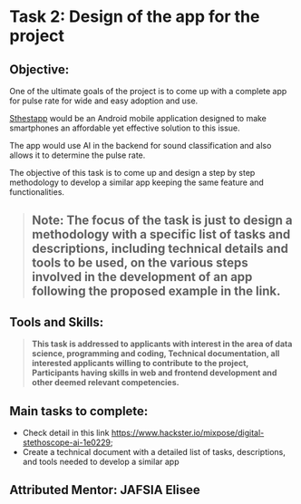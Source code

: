 # Task 2: Design of the app for the project 

## Objective: 
One of the ultimate goals of the project is to come up with a complete app for pulse rate for wide and easy adoption and use.

[Sthestapp](https://www.hackster.io/mixpose/digital-stethoscope-ai-1e0229) would be an Android mobile application designed to make smartphones
an affordable yet effective solution to this issue.

The app would use AI in the backend for sound classification and also allows it to determine the pulse rate.

The objective of this task is to come up and design a step by step methodology to develop a similar app keeping the same feature and functionalities.

> ## **Note:** The focus of the task is just to design a methodology with a specific list of tasks and descriptions, including technical details and tools to be used, on the various steps involved in the development of an app following the proposed example in the link.  


## Tools and Skills: 
>**This task is addressed to applicants with interest in the area of data science, programming and coding, Technical documentation, all interested applicants willing to contribute to the project, Participants having skills in web and frontend development and other deemed relevant competencies.**

## Main tasks to complete:
- Check detail in this link https://www.hackster.io/mixpose/digital-stethoscope-ai-1e0229;
- Create a technical document with a detailed list of tasks, descriptions, and tools needed to develop a similar app

## Attributed Mentor: JAFSIA Elisee

